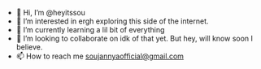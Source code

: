 - 👋 Hi, I’m @heyitssou
- 👀 I’m interested in ergh exploring this side of the internet. 
- 🌱 I’m currently learning a lil bit of everything 
- 💞️ I’m looking to collaborate on idk of that yet. But hey, will know soon I believe.
- 📫 How to reach me soujannyaofficial@gmail.com

<!---
heyitssou/heyitssou is a ✨ special ✨ repository because its `README.md` (this file) appears on your GitHub profile.
You can click the Preview link to take a look at your changes.
--->

